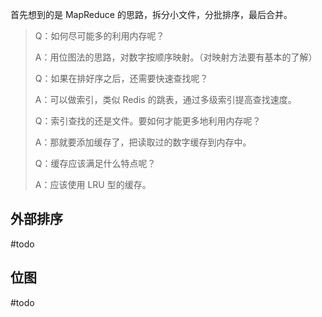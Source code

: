 首先想到的是 MapReduce 的思路，拆分小文件，分批排序，最后合并。

> Q：如何尽可能多的利用内存呢？
> 
> A：用位图法的思路，对数字按顺序映射。（对映射方法要有基本的了解）
> 
> Q：如果在排好序之后，还需要快速查找呢？
> 
> A：可以做索引，类似 Redis 的跳表，通过多级索引提高查找速度。
> 
> Q：索引查找的还是文件。要如何才能更多地利用内存呢？
> 
> A：那就要添加缓存了，把读取过的数字缓存到内存中。
> 
> Q：缓存应该满足什么特点呢？
> 
> A：应该使用 LRU 型的缓存。



## 外部排序

#todo 
## 位图

#todo 
